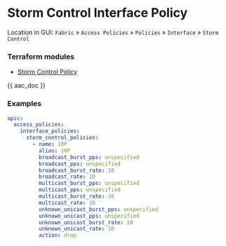 # Storm Control Interface Policy

Location in GUI:
`Fabric` » `Access Policies` » `Policies` » `Interface` » `Storm Control`

### Terraform modules

* [Storm Control Policy](https://registry.terraform.io/modules/netascode/storm-control-policy/aci/latest)

{{ aac_doc }}

### Examples

```yaml
apic:
  access_policies:
    interface_policies:
      storm_control_policies:
        - name: 10P
          alias: 10P
          broadcast_burst_pps: unspecified
          broadcast_pps: unspecified
          broadcast_burst_rate: 10
          broadcast_rate: 10
          multicast_burst_pps: unspecified
          multicast_pps: unspecified
          multicast_burst_rate: 10
          multicast_rate: 10
          unknown_unicast_burst_pps: unspecified
          unknown_unicast_pps: unspecified
          unknown_unicast_burst_rate: 10
          unknown_unicast_rate: 10
          action: drop
```
